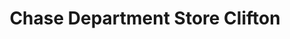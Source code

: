 ---
title: "Chase Department Store Clifton"
url: /karachi/chase-department-store-clifton/
shop: supermarket
---
